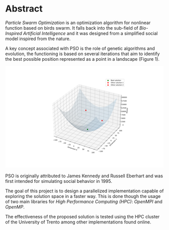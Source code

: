 # Abstract
*Particle Swarm Optimization* is an optimization algorithm for nonlinear function based on birds swarm. It falls back into the sub-field of *Bio-Inspired Artificial Intelligence* and it was designed from a simplified social model inspired from the nature.

A key concept associated with PSO is the role of genetic algorithms and evolution, the functioning is based on several iterations that aim to identify the best possible position represented as a point in a landscape (Figure 1).

![Solution landscape with best possible solution represented in green](./images/solution_landscape.png)

PSO is originally attributed to James Kennedy and Russell Eberhart and was first intended for simulating social behavior in 1995.

The goal of this project is to design a parallelized implementation capable of exploring the solution space in a faster way. This is done though the usage of two main libraries for *High Performance Computing (HPC)*: *OpenMPI* and *OpenMP*.

The effectiveness of the proposed solution is tested using the HPC cluster of the University of Trento among other implementations found online.